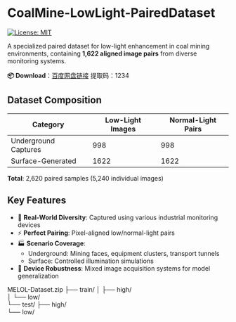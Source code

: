 # CoalMine-LowLight-PairedDataset 
[![License: MIT](https://img.shields.io/badge/License-MIT-yellow.svg)](https://opensource.org/licenses/MIT)

A specialized paired dataset for low-light enhancement in coal mining environments, containing **1,622 aligned image pairs** from diverse monitoring systems.

**📦 Download**：[百度网盘链接](https://pan.baidu.com/s/1FSsPeRPvrj6r2yXrd_Emhw?pwd=1234) 提取码：1234

## Dataset Composition

| Category              | Low-Light Images | Normal-Light Pairs |
|-----------------------|------------------|--------------------|
| Underground Captures  | 998              | 998                |
| Surface-Generated     | 1622              | 1622                |

**Total**: 2,620 paired samples (5,240 individual images)

## Key Features
- 🚧 **Real-World Diversity**: Captured using various industrial monitoring devices
- ⚡ **Perfect Pairing**: Pixel-aligned low/normal-light pairs
- 🏭 **Scenario Coverage**:
  - Underground: Mining faces, equipment clusters, transport tunnels
  - Surface: Controlled illumination simulations
- 🔧 **Device Robustness**: Mixed image acquisition systems for model generalization

MELOL-Dataset.zip
├── train/
│   ├── high/        
│   └── low/         
└── test/
    ├── high/        
    └── low/         
